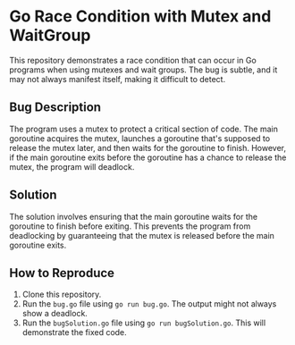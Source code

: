 # Go Race Condition with Mutex and WaitGroup

This repository demonstrates a race condition that can occur in Go programs when using mutexes and wait groups. The bug is subtle, and it may not always manifest itself, making it difficult to detect.

## Bug Description

The program uses a mutex to protect a critical section of code. The main goroutine acquires the mutex, launches a goroutine that's supposed to release the mutex later, and then waits for the goroutine to finish. However, if the main goroutine exits before the goroutine has a chance to release the mutex, the program will deadlock.

## Solution

The solution involves ensuring that the main goroutine waits for the goroutine to finish before exiting. This prevents the program from deadlocking by guaranteeing that the mutex is released before the main goroutine exits.

## How to Reproduce

1. Clone this repository.
2. Run the `bug.go` file using `go run bug.go`.  The output might not always show a deadlock.
3. Run the `bugSolution.go` file using `go run bugSolution.go`.  This will demonstrate the fixed code.